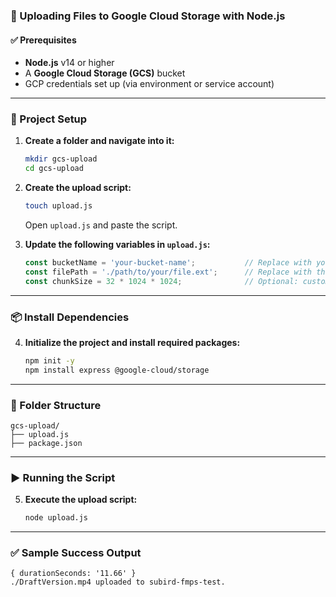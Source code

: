 ### 🚀 Uploading Files to Google Cloud Storage with Node.js

#### ✅ Prerequisites
- **Node.js** v14 or higher
- A **Google Cloud Storage (GCS)** bucket
- GCP credentials set up (via environment or service account)

---

### 📁 Project Setup

1. **Create a folder and navigate into it:**
   ```bash
   mkdir gcs-upload
   cd gcs-upload
   ```

2. **Create the upload script:**
   ```bash
   touch upload.js
   ```
   Open `upload.js` and paste the script.

3. **Update the following variables in `upload.js`:**
   ```js
   const bucketName = 'your-bucket-name';           // Replace with your GCS bucket name
   const filePath = './path/to/your/file.ext';      // Replace with the path to your local file
   const chunkSize = 32 * 1024 * 1024;              // Optional: customize chunk size (default is 32MB)
   ```

---

### 📦 Install Dependencies

4. **Initialize the project and install required packages:**
   ```bash
   npm init -y
   npm install express @google-cloud/storage
   ```

---

### 📂 Folder Structure

```
gcs-upload/
├── upload.js
├── package.json
```

---

### ▶️ Running the Script

5. **Execute the upload script:**
   ```bash
   node upload.js
   ```

---

### ✅ Sample Success Output

```
{ durationSeconds: '11.66' }
./DraftVersion.mp4 uploaded to subird-fmps-test.
```


